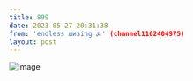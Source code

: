 ```yaml
---
title: 899
date: 2023-05-27 20:31:38
from: 'endless шизing ⍼' (channel1162404975)
layout: post
---
```


![image](photos/photo_54@27-05-2023_20-31-38.jpg)


